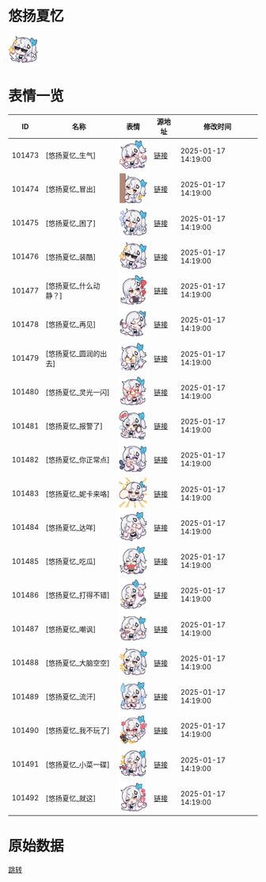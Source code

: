 # 悠扬夏忆

<img src="./cover.png" height="60" alt="cover" />

# 表情一览

|ID|名称|表情|源地址|修改时间|
|----|----|----|----|----|
|101473|[悠扬夏忆_生气]|<img src="./pic/101473_%5B悠扬夏忆_生气%5D.png" height="60" alt="生气"/>|[链接](https://i0.hdslb.com/bfs/garb/131aa0f7c1b8118bc5c84ab0d85be4a8be74ecdf.png)|2025-01-17 14:19:00|
|101474|[悠扬夏忆_冒出]|<img src="./pic/101474_%5B悠扬夏忆_冒出%5D.png" height="60" alt="冒出"/>|[链接](https://i0.hdslb.com/bfs/garb/1de2b4ff427549393dc420e299ec3e354e5cd050.png)|2025-01-17 14:19:00|
|101475|[悠扬夏忆_困了]|<img src="./pic/101475_%5B悠扬夏忆_困了%5D.png" height="60" alt="困了"/>|[链接](https://i0.hdslb.com/bfs/garb/0130b720e3e01f0a563f01a6bb7ab151117afc0b.png)|2025-01-17 14:19:00|
|101476|[悠扬夏忆_装酷]|<img src="./pic/101476_%5B悠扬夏忆_装酷%5D.png" height="60" alt="装酷"/>|[链接](https://i0.hdslb.com/bfs/garb/d5e2ac96fd9182f4d0fc1c0f373e8481e7707e63.png)|2025-01-17 14:19:00|
|101477|[悠扬夏忆_什么动静？]|<img src="./pic/101477_%5B悠扬夏忆_什么动静？%5D.png" height="60" alt="什么动静？"/>|[链接](https://i0.hdslb.com/bfs/garb/949d93a61d43f7c83bdd8c8a3f919aae75589a7b.png)|2025-01-17 14:19:00|
|101478|[悠扬夏忆_再见]|<img src="./pic/101478_%5B悠扬夏忆_再见%5D.png" height="60" alt="再见"/>|[链接](https://i0.hdslb.com/bfs/garb/ca00a4005275eceb3257a528915725f1d2611176.png)|2025-01-17 14:19:00|
|101479|[悠扬夏忆_圆润的出去]|<img src="./pic/101479_%5B悠扬夏忆_圆润的出去%5D.png" height="60" alt="圆润的出去"/>|[链接](https://i0.hdslb.com/bfs/garb/9191097a809de890911c8dfc0e8a92415dd9c7c2.png)|2025-01-17 14:19:00|
|101480|[悠扬夏忆_灵光一闪]|<img src="./pic/101480_%5B悠扬夏忆_灵光一闪%5D.png" height="60" alt="灵光一闪"/>|[链接](https://i0.hdslb.com/bfs/garb/0324ae9ab05690224e4ad84e34fafcad11ee97c1.png)|2025-01-17 14:19:00|
|101481|[悠扬夏忆_报警了]|<img src="./pic/101481_%5B悠扬夏忆_报警了%5D.png" height="60" alt="报警了"/>|[链接](https://i0.hdslb.com/bfs/garb/9549283acfd00e71350d9f33aea9feb96fa1e2d5.png)|2025-01-17 14:19:00|
|101482|[悠扬夏忆_你正常点]|<img src="./pic/101482_%5B悠扬夏忆_你正常点%5D.png" height="60" alt="你正常点"/>|[链接](https://i0.hdslb.com/bfs/garb/9eaed36ef39a1bf740af42063de9860974350855.png)|2025-01-17 14:19:00|
|101483|[悠扬夏忆_妮卡来咯]|<img src="./pic/101483_%5B悠扬夏忆_妮卡来咯%5D.png" height="60" alt="妮卡来咯"/>|[链接](https://i0.hdslb.com/bfs/garb/921c500ef5e6dd5c7ffc9f49ed3cb48202776990.png)|2025-01-17 14:19:00|
|101484|[悠扬夏忆_达咩]|<img src="./pic/101484_%5B悠扬夏忆_达咩%5D.png" height="60" alt="达咩"/>|[链接](https://i0.hdslb.com/bfs/garb/b7e05c9a9eef7aba556084ab1730a105259cc6e6.png)|2025-01-17 14:19:00|
|101485|[悠扬夏忆_吃瓜]|<img src="./pic/101485_%5B悠扬夏忆_吃瓜%5D.png" height="60" alt="吃瓜"/>|[链接](https://i0.hdslb.com/bfs/garb/ada0e77b2657bc40cc1f93f94b0e448d1e030d50.png)|2025-01-17 14:19:00|
|101486|[悠扬夏忆_打得不错]|<img src="./pic/101486_%5B悠扬夏忆_打得不错%5D.png" height="60" alt="打得不错"/>|[链接](https://i0.hdslb.com/bfs/garb/e2d4654629ed30ca65ecac3c8f9478b8d89ad88e.png)|2025-01-17 14:19:00|
|101487|[悠扬夏忆_嘲讽]|<img src="./pic/101487_%5B悠扬夏忆_嘲讽%5D.png" height="60" alt="嘲讽"/>|[链接](https://i0.hdslb.com/bfs/garb/625c19dde387f52012a4b9671715c62e39b36e4c.png)|2025-01-17 14:19:00|
|101488|[悠扬夏忆_大脑空空]|<img src="./pic/101488_%5B悠扬夏忆_大脑空空%5D.png" height="60" alt="大脑空空"/>|[链接](https://i0.hdslb.com/bfs/garb/1c3b65392748866828eafef9a2e14f43a589d979.png)|2025-01-17 14:19:00|
|101489|[悠扬夏忆_流汗]|<img src="./pic/101489_%5B悠扬夏忆_流汗%5D.png" height="60" alt="流汗"/>|[链接](https://i0.hdslb.com/bfs/garb/3b84a57d639d8738a3fb592ffcb872971536956d.png)|2025-01-17 14:19:00|
|101490|[悠扬夏忆_我不玩了]|<img src="./pic/101490_%5B悠扬夏忆_我不玩了%5D.png" height="60" alt="我不玩了"/>|[链接](https://i0.hdslb.com/bfs/garb/d1e349494fb7cb4e356553fd00ec03109188f897.png)|2025-01-17 14:19:00|
|101491|[悠扬夏忆_小菜一碟]|<img src="./pic/101491_%5B悠扬夏忆_小菜一碟%5D.png" height="60" alt="小菜一碟"/>|[链接](https://i0.hdslb.com/bfs/garb/a19618d54efdd72f453eeb7a9a70f34e132deddb.png)|2025-01-17 14:19:00|
|101492|[悠扬夏忆_就这]|<img src="./pic/101492_%5B悠扬夏忆_就这%5D.png" height="60" alt="就这"/>|[链接](https://i0.hdslb.com/bfs/garb/f6b5066aa241b11ba99f031b440024196332ac9d.png)|2025-01-17 14:19:00|

# 原始数据

[跳转](./raw.json)

